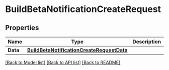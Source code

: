 # BuildBetaNotificationCreateRequest

## Properties

Name | Type | Description | Notes
------------ | ------------- | ------------- | -------------
**Data** | [**BuildBetaNotificationCreateRequestData**](BuildBetaNotificationCreateRequest_data.md) |  | 

[[Back to Model list]](../README.md#documentation-for-models) [[Back to API list]](../README.md#documentation-for-api-endpoints) [[Back to README]](../README.md)


